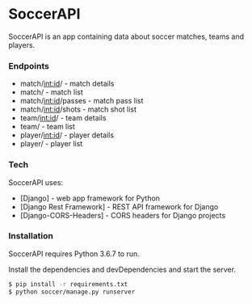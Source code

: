 # SoccerAPI

SoccerAPI is an app containing data about soccer matches, teams and players.

### Endpoints

* match/<int:id>/ - match details
* match/ - match list
* match/<int:id>/passes - match pass list
* match/<int:id>/shots - match shot list
* team/<int:id>/ - team details
* team/ - team list
* player/<int:id>/ - player details
* player/ - player list

### Tech

SoccerAPI uses:

* [Django] - web app framework for Python
* [Django Rest Framework] - REST API framework for Django
* [Django-CORS-Headers] - CORS headers for Django projects


### Installation

SoccerAPI requires Python 3.6.7 to run.

Install the dependencies and devDependencies and start the server.

```sh
$ pip install -r requirements.txt
$ python soccer/manage.py runserver
```

